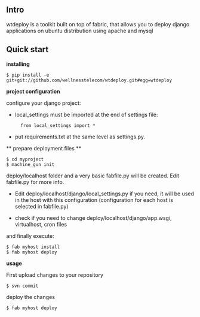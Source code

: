 

Intro
-----
wtdeploy is a toolkit built on top of fabric, that allows you to deploy django applications on ubuntu distribution using apache and mysql

Quick start
-----------

**installing**

    $ pip install -e git+git://github.com/wellnesstelecom/wtdeploy.git#egg=wtdeploy


**project configuration**


configure your django project:
    
- local_settings must be imported at the end of settings file:
        
        from local_settings import *

- put requirements.txt at the same level as settings.py.

** prepare deployment files **

    $ cd myproject
    $ machine_gun init

deploy/localhost folder and a very basic fabfile.py will be created. Edit fabfile.py for more info.

- Edit deploy/localhost/django/local_settings.py if you need, it will be used in the host with this configuration (configuration for each host is selected in fabfile.py)

- check if you need to change deploy/localhost/django/app.wsgi, virtualhost, cron files
    

and finally execute:

    $ fab myhost install
    $ fab myhost deploy

**usage**

First upload changes to your repository

    $ svn commit

deploy the changes

    $ fab myhost deploy



